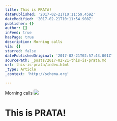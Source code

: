 ```yaml
---
title: This is PRATA!
datePublished: '2017-02-21T10:11:59.459Z'
dateModified: '2017-02-21T10:11:54.908Z'
publisher: {}
author: []
inFeed: true
hasPage: true
description: Morning calls
via: {}
starred: false
datePublishedOriginal: '2017-02-21T02:57:43.001Z'
sourcePath: _posts/2017-02-21-this-is-prata.md
url: this-is-prata/index.html
_type: Article
_context: 'http://schema.org'

---
```

Morning calls
![](https://the-grid-user-content.s3-us-west-2.amazonaws.com/b5c83948-3dc5-4d96-8a21-c61b45f6aa27.jpg)

# This is PRATA!